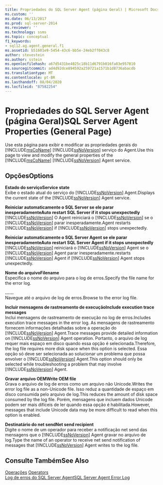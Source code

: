 ```yaml
---
title: Propriedades do SQL Server Agent (página Geral) | Microsoft Docs
ms.custom: ''
ms.date: 06/13/2017
ms.prod: sql-server-2014
ms.reviewer: ''
ms.technology: ssms
ms.topic: conceptual
f1_keywords:
- sql12.ag.agent.general.f1
ms.assetid: b51601e9-5454-43c6-bb5e-24eb2ff043c8
author: stevestein
ms.author: sstein
ms.openlocfilehash: a67d5431be4025c18b11d6791b016fa83e957810
ms.sourcegitcommit: ad4d92dce894592a259721a1571b1d8736abacdb
ms.translationtype: MT
ms.contentlocale: pt-BR
ms.lasthandoff: 08/04/2020
ms.locfileid: "87582254"
---
```

# <a name="sql-server-agent-properties-general-page"></a><span data-ttu-id="a7407-102">Propriedades do SQL Server Agent (página Geral)</span><span class="sxs-lookup"><span data-stu-id="a7407-102">SQL Server Agent Properties (General Page)</span></span>
  <span data-ttu-id="a7407-103">Use esta página para exibir e modificar as propriedades gerais do [!INCLUDE[msCoName](../../includes/msconame-md.md)] [!INCLUDE[ssNoVersion](../../includes/ssnoversion-md.md)] serviço do Agent.</span><span class="sxs-lookup"><span data-stu-id="a7407-103">Use this page to view and modify the general properties of the [!INCLUDE[msCoName](../../includes/msconame-md.md)] [!INCLUDE[ssNoVersion](../../includes/ssnoversion-md.md)] Agent service.</span></span>  
  
## <a name="options"></a><span data-ttu-id="a7407-104">Opções</span><span class="sxs-lookup"><span data-stu-id="a7407-104">Options</span></span>  
 <span data-ttu-id="a7407-105">**Estado do serviço**</span><span class="sxs-lookup"><span data-stu-id="a7407-105">**Service state**</span></span>  
 <span data-ttu-id="a7407-106">Exibe o estado atual do serviço do [!INCLUDE[ssNoVersion](../../includes/ssnoversion-md.md)] Agent.</span><span class="sxs-lookup"><span data-stu-id="a7407-106">Displays the current state of the [!INCLUDE[ssNoVersion](../../includes/ssnoversion-md.md)] Agent service.</span></span>  
  
 <span data-ttu-id="a7407-107">**Reiniciar automaticamente o SQL Server se ele parar inesperadamente**</span><span class="sxs-lookup"><span data-stu-id="a7407-107">**Auto restart SQL Server if it stops unexpectedly**</span></span>  
 [!INCLUDE[ssNoVersion](../../includes/ssnoversion-md.md)] <span data-ttu-id="a7407-108">O Agent reiniciará o [!INCLUDE[ssNoVersion](../../includes/ssnoversion-md.md)] se o [!INCLUDE[ssNoVersion](../../includes/ssnoversion-md.md)] parar inesperadamente.</span><span class="sxs-lookup"><span data-stu-id="a7407-108">Agent restarts [!INCLUDE[ssNoVersion](../../includes/ssnoversion-md.md)] if [!INCLUDE[ssNoVersion](../../includes/ssnoversion-md.md)] stops unexpectedly.</span></span>  
  
 <span data-ttu-id="a7407-109">**Reiniciar automaticamente o SQL Server Agent se ele parar inesperadamente**</span><span class="sxs-lookup"><span data-stu-id="a7407-109">**Auto restart SQL Server Agent if it stops unexpectedly**</span></span>  
 [!INCLUDE[ssNoVersion](../../includes/ssnoversion-md.md)] <span data-ttu-id="a7407-110">reiniciará o [!INCLUDE[ssNoVersion](../../includes/ssnoversion-md.md)] Agent se o [!INCLUDE[ssNoVersion](../../includes/ssnoversion-md.md)] Agent parar inesperadamente.</span><span class="sxs-lookup"><span data-stu-id="a7407-110">restarts [!INCLUDE[ssNoVersion](../../includes/ssnoversion-md.md)] Agent if [!INCLUDE[ssNoVersion](../../includes/ssnoversion-md.md)] Agent stops unexpectedly.</span></span>  
  
 <span data-ttu-id="a7407-111">**Nome do arquivo**</span><span class="sxs-lookup"><span data-stu-id="a7407-111">**Filename**</span></span>  
 <span data-ttu-id="a7407-112">Especifica o nome do arquivo para o log de erros.</span><span class="sxs-lookup"><span data-stu-id="a7407-112">Specify the file name for the error log.</span></span>  
  
 <span data-ttu-id="a7407-113">**...**</span><span class="sxs-lookup"><span data-stu-id="a7407-113">**...**</span></span>  
 <span data-ttu-id="a7407-114">Navegue até o arquivo de log de erros.</span><span class="sxs-lookup"><span data-stu-id="a7407-114">Browse to the error log file.</span></span>  
  
 <span data-ttu-id="a7407-115">**Incluir mensagens de rastreamento de execução**</span><span class="sxs-lookup"><span data-stu-id="a7407-115">**Include execution trace messages**</span></span>  
 <span data-ttu-id="a7407-116">Inclui mensagens de rastreamento de execução no log de erros.</span><span class="sxs-lookup"><span data-stu-id="a7407-116">Includes execution trace messages in the error log.</span></span> <span data-ttu-id="a7407-117">As mensagens de rastreamento fornecem informações detalhadas sobre a operação do [!INCLUDE[ssNoVersion](../../includes/ssnoversion-md.md)] Agent.</span><span class="sxs-lookup"><span data-stu-id="a7407-117">Trace messages provide detailed information on [!INCLUDE[ssNoVersion](../../includes/ssnoversion-md.md)] Agent operation.</span></span> <span data-ttu-id="a7407-118">Portanto, o arquivo de log requer mais espaço em disco quando essa opção é selecionada.</span><span class="sxs-lookup"><span data-stu-id="a7407-118">Therefore, the log file requires more disk space when this option is selected.</span></span> <span data-ttu-id="a7407-119">Essa opção só deve ser selecionada ao solucionar um problema que possa envolver o [!INCLUDE[ssNoVersion](../../includes/ssnoversion-md.md)] Agent.</span><span class="sxs-lookup"><span data-stu-id="a7407-119">This option should only be selected while troubleshooting a problem that may involve [!INCLUDE[ssNoVersion](../../includes/ssnoversion-md.md)] Agent.</span></span>  
  
 <span data-ttu-id="a7407-120">**Gravar arquivo OEM**</span><span class="sxs-lookup"><span data-stu-id="a7407-120">**Write OEM file**</span></span>  
 <span data-ttu-id="a7407-121">Grava o arquivo de log de erros como um arquivo não Unicode.</span><span class="sxs-lookup"><span data-stu-id="a7407-121">Writes the error log file as a non-Unicode file.</span></span> <span data-ttu-id="a7407-122">Isso reduz a quantidade de espaço em disco consumida pelo arquivo de log.</span><span class="sxs-lookup"><span data-stu-id="a7407-122">This reduces the amount of disk space consumed by the log file.</span></span> <span data-ttu-id="a7407-123">Porém, mensagens que incluem dados Unicode podem ser mais difíceis de ler quando essa opção é habilitada.</span><span class="sxs-lookup"><span data-stu-id="a7407-123">However, messages that include Unicode data may be more difficult to read when this option is enabled.</span></span>  
  
 <span data-ttu-id="a7407-124">**Destinatário do net send**</span><span class="sxs-lookup"><span data-stu-id="a7407-124">**Net send recipient**</span></span>  
 <span data-ttu-id="a7407-125">Digite o nome de um operador para receber a notificação net send das mensagens que o [!INCLUDE[ssNoVersion](../../includes/ssnoversion-md.md)] Agent gravar no arquivo de log.</span><span class="sxs-lookup"><span data-stu-id="a7407-125">Type the name of an operator to receive net send notification of messages that [!INCLUDE[ssNoVersion](../../includes/ssnoversion-md.md)] Agent writes to the log file.</span></span>  
  
## <a name="see-also"></a><span data-ttu-id="a7407-126">Consulte Também</span><span class="sxs-lookup"><span data-stu-id="a7407-126">See Also</span></span>  
 <span data-ttu-id="a7407-127">[Operações](operators.md) </span><span class="sxs-lookup"><span data-stu-id="a7407-127">[Operators](operators.md) </span></span>  
 [<span data-ttu-id="a7407-128">Log de erros do SQL Server Agent</span><span class="sxs-lookup"><span data-stu-id="a7407-128">SQL Server Agent Error Log</span></span>](sql-server-agent-error-log.md)  
  
  
